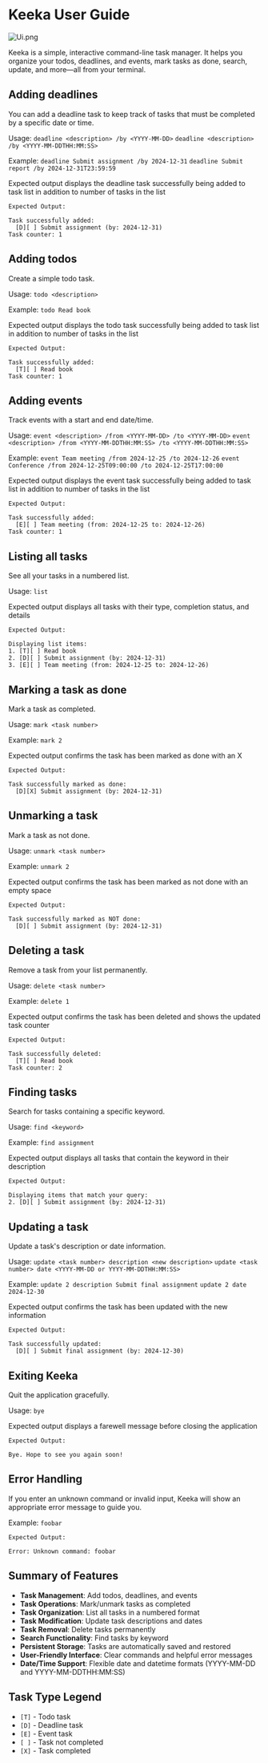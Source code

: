 # Keeka User Guide

![Ui.png](Ui.png)

Keeka is a simple, interactive command-line task manager. It helps you organize your todos, deadlines, and events, mark tasks as done, search, update, and more—all from your terminal.

## Adding deadlines

You can add a deadline task to keep track of tasks that must be completed by a specific date or time.

Usage: `deadline <description> /by <YYYY-MM-DD>`
`deadline <description> /by <YYYY-MM-DDTHH:MM:SS>`

Example: `deadline Submit assignment /by 2024-12-31`
`deadline Submit report /by 2024-12-31T23:59:59`

Expected output displays the deadline task successfully being added to task list in addition to number of tasks in the list

```
Expected Output:

Task successfully added:
  [D][ ] Submit assignment (by: 2024-12-31)
Task counter: 1
```

## Adding todos

Create a simple todo task.

Usage: `todo <description>`

Example: `todo Read book`

Expected output displays the todo task successfully being added to task list in addition to number of tasks in the list

```
Expected Output:

Task successfully added:
  [T][ ] Read book
Task counter: 1
```

## Adding events

Track events with a start and end date/time.

Usage: `event <description> /from <YYYY-MM-DD> /to <YYYY-MM-DD>`
`event <description> /from <YYYY-MM-DDTHH:MM:SS> /to <YYYY-MM-DDTHH:MM:SS>`

Example: `event Team meeting /from 2024-12-25 /to 2024-12-26`
`event Conference /from 2024-12-25T09:00:00 /to 2024-12-25T17:00:00`

Expected output displays the event task successfully being added to task list in addition to number of tasks in the list

```
Expected Output:

Task successfully added:
  [E][ ] Team meeting (from: 2024-12-25 to: 2024-12-26)
Task counter: 1
```

## Listing all tasks

See all your tasks in a numbered list.

Usage: `list`

Expected output displays all tasks with their type, completion status, and details

```
Expected Output:

Displaying list items:
1. [T][ ] Read book
2. [D][ ] Submit assignment (by: 2024-12-31)
3. [E][ ] Team meeting (from: 2024-12-25 to: 2024-12-26)
```

## Marking a task as done

Mark a task as completed.

Usage: `mark <task number>`

Example: `mark 2`

Expected output confirms the task has been marked as done with an X

```
Expected Output:

Task successfully marked as done:
  [D][X] Submit assignment (by: 2024-12-31)
```

## Unmarking a task

Mark a task as not done.

Usage: `unmark <task number>`

Example: `unmark 2`

Expected output confirms the task has been marked as not done with an empty space

```
Expected Output:

Task successfully marked as NOT done:
  [D][ ] Submit assignment (by: 2024-12-31)
```

## Deleting a task

Remove a task from your list permanently.

Usage: `delete <task number>`

Example: `delete 1`

Expected output confirms the task has been deleted and shows the updated task counter

```
Expected Output:

Task successfully deleted:
  [T][ ] Read book
Task counter: 2
```

## Finding tasks

Search for tasks containing a specific keyword.

Usage: `find <keyword>`

Example: `find assignment`

Expected output displays all tasks that contain the keyword in their description

```
Expected Output:

Displaying items that match your query:
2. [D][ ] Submit assignment (by: 2024-12-31)
```

## Updating a task

Update a task's description or date information.

Usage: `update <task number> description <new description>`
`update <task number> date <YYYY-MM-DD or YYYY-MM-DDTHH:MM:SS>`

Example: `update 2 description Submit final assignment`
`update 2 date 2024-12-30`

Expected output confirms the task has been updated with the new information

```
Expected Output:

Task successfully updated:
  [D][ ] Submit final assignment (by: 2024-12-30)
```

## Exiting Keeka

Quit the application gracefully.

Usage: `bye`

Expected output displays a farewell message before closing the application

```
Expected Output:

Bye. Hope to see you again soon!
```

## Error Handling

If you enter an unknown command or invalid input, Keeka will show an appropriate error message to guide you.

Example: `foobar`

```
Expected Output:

Error: Unknown command: foobar
```

## Summary of Features

- **Task Management**: Add todos, deadlines, and events
- **Task Operations**: Mark/unmark tasks as completed
- **Task Organization**: List all tasks in a numbered format
- **Task Modification**: Update task descriptions and dates
- **Task Removal**: Delete tasks permanently
- **Search Functionality**: Find tasks by keyword
- **Persistent Storage**: Tasks are automatically saved and restored
- **User-Friendly Interface**: Clear commands and helpful error messages
- **Date/Time Support**: Flexible date and datetime formats (YYYY-MM-DD and YYYY-MM-DDTHH:MM:SS)

## Task Type Legend

- `[T]` - Todo task
- `[D]` - Deadline task
- `[E]` - Event task
- `[ ]` - Task not completed
- `[X]` - Task completed
